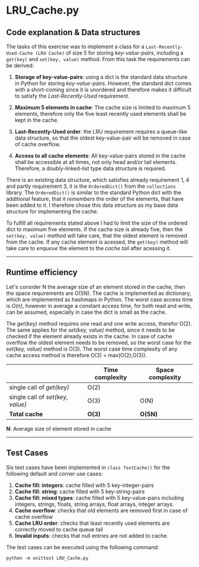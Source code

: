# LRU_Cache.py

## Code explanation & Data structures

The tasks of this exercise was to implement a class for a `Last-Recently-Used-Cache (LRU Cache)` of size 5 for storing *key-value-pairs*, including a `get(key)` and `set(key, value)` method. From this task the requirements can be derived:

1. **Storage of key-value-pairs**: using a dict is the standard data structure in Python for storing *key-value-pairs*. However, the standard dict comes with a short-coming since it is unordered and therefore makes it difficult to satisfy the *Last-Recently-Used* requirement.

2. **Maximum 5 elements in cache**: The cache size is limited to maximum 5 elements, therefore only the five least recently used elements shall be kept in the cache.

3. **Last-Recently-Used order**: the LRU requirement requires a queue-like data structure, so that the oldest key-value-pair will be removed in case of cache overflow.

4. **Access to all cache elements**: All key-value-pairs stored in the cache shall be accessible at all times, not only head and/or tail elements. Therefore, a doubly-linked-list type data structure is required.

There is an existing data structure, which satisfies already requirement 1, 4 and partly requirement 3, it is the `OrderedDict()` from the `collections` library. The `OrderedDict()` is similar to the standard Python dict with the additional feature, that it *remembers* the order of the elements, that have been added to it. I therefore chose this data structure as my base data structure for implementing the cache.

To fulfill all requirements stated above I had to limit the size of the ordered dict to maximum five elements. If the cache size is already five, then the `set(key, value)` method will take care, that the oldest element is removed from the cache. If any cache element is acessed, the `get(key)` method will take care to *enqueue* the element to the *cache tail* after acessing it.

---

## Runtime efficiency

Let's consider N the average size of an element stored in the cache, then the space requirements are O(5N). The cache is implemented as dictionary, which are implemented as hashmaps in Python. The worst case access time is *O(n)*, however in average a constant access time, for both read and write, can be assumed, especially in case the dict is small as the cache.

The *get(key)* method requires one read and one write access, therefor O(2). The same applies for the *set(key, value)* method, since it needs to be checked if the element already exists in the cache. In case of cache overflow the oldest element needs to be removed, so the worst case for the *set(key, value)* method is O(3). The worst case time complexity of any cache access method is therefore O(3) = max(O(2),O(3)).

|  | Time complexity | Space complexity |
| ------------------- | --------------- | ---------------- |
| single call of *get(key)* | O(2) | |
| single call of *set(key, value)* | O(3) | O(N) |
| **Total cache** | **O(3)** | **O(5N)** |

**N**: Average size of element stored in cache

---

## Test Cases

Six test cases have been implemented in `class TestCache()` for the following default and corner use cases:

1. **Cache fill: integers**: cache filled with 5 key-integer-pairs
2. **Cache fill: string**: cache filled with 5 key-string-pairs
3. **Cache fill: mixed types**: cache filled with 5 key-value-pairs including integers, strings, floats, string arrays, float arrays, integer arrays.
4. **Cache overflow**: checks that old elements are removed first in case of cache overflow
5. **Cache LRU order**: checks that least recently used elements are correctly moved to cache queue tail
6. **Invalid inputs**: checks that null entries are not added to cache.

The test cases can be executed using the following command:

```
python -m unittest LRU_Cache.py
```
